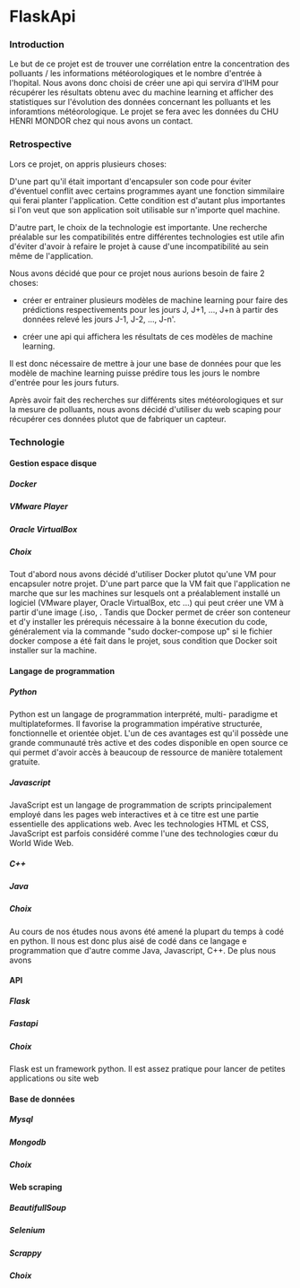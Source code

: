 # FlaskApi

### Introduction

Le but de ce projet est de trouver une corrélation entre la concentration des polluants / les informations météorologiques et le nombre d'entrée à l'hopital.
Nous avons donc choisi de créer une api qui servira d'IHM pour récupérer les résultats obtenu avec du machine learning et afficher des statistiques sur l'évolution des données concernant les polluants et les inforamtions météorologique.
Le projet se fera avec les données du CHU HENRI MONDOR chez qui nous avons un contact.

### Retrospective

Lors ce projet, on appris plusieurs choses:

D'une part qu'il était important d'encapsuler son code pour éviter d'éventuel conflit avec certains programmes ayant une fonction simmilaire qui ferai planter l'application. Cette condition est d'autant plus importantes si l'on veut que son application soit utilisable sur n'importe quel machine.

D'autre part, le choix de la technologie est importante. Une recherche préalable sur les compatibilités entre différentes technologies est utile afin d'éviter d'avoir à refaire le projet à cause d'une incompatibilité au sein même de l'application.

Nous avons décidé que pour ce projet nous aurions besoin de faire 2 choses:

- créer er entrainer plusieurs modèles de machine learning pour faire des prédictions respectivements pour les jours J, J+1, ..., J+n à partir des données relevé les jours J-1, J-2, ..., J-n'.

- créer une api qui affichera les résultats de ces modèles de machine learning.

Il est donc nécessaire de mettre à jour une base de données pour que les modèle de machine learning puisse prédire tous les jours le nombre d'entrée pour les jours futurs.

Après avoir fait des recherches sur différents sites météorologiques et sur la mesure de polluants, nous avons décidé d'utiliser du web scaping pour récupérer ces données plutot que de fabriquer un capteur.

### Technologie


#### Gestion espace disque

##### Docker

##### VMware Player

##### Oracle VirtualBox

##### Choix
Tout d'abord nous avons décidé d'utiliser Docker plutot qu'une VM pour encapsuler notre projet.
D'une part parce que la VM fait que l'application ne marche que sur les machines sur lesquels ont a préalablement installé un logiciel (VMware player, Oracle VirtualBox, etc ...) qui peut créer une VM à partir d'une image (.iso, .
Tandis que Docker permet de créer son conteneur et d'y installer les prérequis nécessaire à la bonne éxecution du code, généralement via la commande "sudo docker-compose up" si le fichier docker compose a été fait dans le projet, sous condition que Docker soit installer sur la machine.


#### Langage de programmation

##### Python

Python est un langage de programmation interprété, multi- paradigme et multiplateformes. Il favorise la programmation impérative structurée, fonctionnelle et orientée objet.
L'un de ces avantages est qu'il possède une grande communauté très active et des codes disponible en open source ce qui permet d'avoir accès à beaucoup de ressource de manière totalement gratuite.

##### Javascript

JavaScript est un langage de programmation de scripts principalement employé dans les pages web interactives et à ce titre est une partie essentielle des applications web. Avec les technologies HTML et CSS, JavaScript est parfois considéré comme l'une des technologies cœur du World Wide Web.

##### C++

##### Java

##### Choix

Au cours de nos études nous avons été amené la plupart du temps à codé en python.
Il nous est donc plus aisé de codé dans ce langage e programmation que d'autre comme Java, Javascript, C++.
De plus nous avons 


#### API

##### Flask

##### Fastapi

##### Choix
Flask est un framework python. Il est assez pratique pour lancer de petites applications ou site web


#### Base de données

##### Mysql

##### Mongodb

##### Choix


#### Web scraping

##### BeautifullSoup

##### Selenium

##### Scrappy

##### Choix
